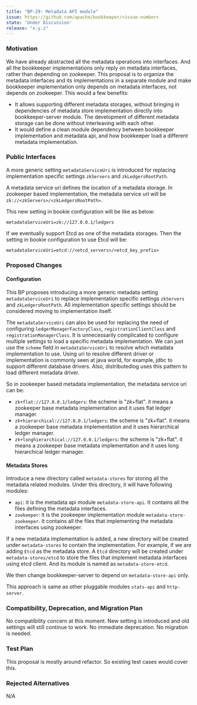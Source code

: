 ```yaml
---
title: "BP-29: Metadata API module"
issue: https://github.com/apache/bookkeeper/<issue-number>
state: 'Under Discussion'
release: "x.y.z"
---
```


### Motivation

We have already abstracted all the metadata operations into interfaces. And all the bookkeeper implementations only reply on metadata interfaces,
rather than depending on zookeeper. This proposal is to organize the metadata interfaces and its implementations in a separate module and make
bookkeeper implementation only depends on metadata interfaces, not depends on zookeeper. This would a few benefits:

- It allows supporting different metadata storages, without bringing in dependencies of metadata store implementation directly into
  bookkeeper-server module. The development of different metadata storage can be done without interleaving with each other.
- It would define a clean module dependency between bookkeeper implementation and metadata api, and how bookkeeper load a different metadata
  implementation.

### Public Interfaces

A more generic setting `metadataServiceUri` is introduced for replacing implementation specific settings `zkServers` and `zkLedgersRootPath`.

A metadata service uri defines the location of a metadata storage. In zookeeper based implementation, the metadata service url will be
`zk://<zkServers>/<zkLedgersRootPath>`.

This new setting in bookie configuration will be like as below:

```
metadataServiceUri=zk://127.0.0.1/ledgers
```

If we eventually support Etcd as one of the metadata storages. Then the setting in bookie configuration to use Etcd will be:

```
metadataServiceUri=etcd://<etcd_servers>/<etcd_key_prefix>
```

### Proposed Changes

#### Configuration

This BP proposes introducing a more generic metadata setting `metadataServiceUri` to replace implementation specific settings
`zkServers` and `zkLedgersRootPath`. All implementation specific settings should be considered moving to implementation itself.

The `metadataServiceUri` can also be used for replacing the need of configuring `ledgerManagerFactoryClass`, `registrationClientClass` and
`registrationManagerClass`. It is unnecessarily complicated to configure multiple settings to load a specific metadata implementation.
We can just use the `scheme` field in `metadataServiceUri` to resolve which metadata implementation to use. Using uri to resolve
different driver or implementation is commonly seen at java world, for example, jdbc to support different database drivers. Also, distributedlog
uses this pattern to load different metadata driver.

So in zookeeper based metadata implementation, the metadata service uri can be:

- `zk+flat://127.0.0.1/ledgers`: the scheme is "zk+flat". it means a zookeeper base metadata implementation and it uses flat ledger manager.
- `zk+hierarchical://127.0.0.1/ledgers`: the scheme is "zk+flat". it means a zookeeper base metadata implementation and it
  uses hierarchical ledger manager.
- `zk+longhierarchical://127.0.0.1/ledgers`: the scheme is "zk+flat". it means a zookeeper base metadata implementation and it
  uses long hierarchical ledger manager.

#### Metadata Stores

Introduce a new directory called `metadata-stores` for storing all the metadata related modules. Under this directory, it will have following modules:

- `api`: it is the metadata api module `metadata-store-api`. It contains all the files defining the metadata interfaces.
- `zookeeper`: it is the zookeeper implementation module `metadata-store-zookeeper`. It contains all the files that implementing the metadata interfaces
  using zookeeper.

If a new metadata implementation is added, a new directory will be created under `metadata-stores` to contain the implementation. For example, if we
are adding `Etcd` as the metadata store. A `Etcd` directory will be created under `metadata-stores/etcd` to store the files that implement metadata
interfaces using etcd client. And its module is named as `metadata-store-etcd`.

We then change bookkeeper-server to depend on `metadata-store-api` only.

This approach is same as other pluggable modules `stats-api` and `http-server`.

### Compatibility, Deprecation, and Migration Plan

No compatibility concern at this moment. New setting is introduced and old settings will still continue to work.
No immediate deprecation.
No migration is needed.

### Test Plan

This proposal is mostly around refactor. So existing test cases would cover this.

### Rejected Alternatives

N/A
